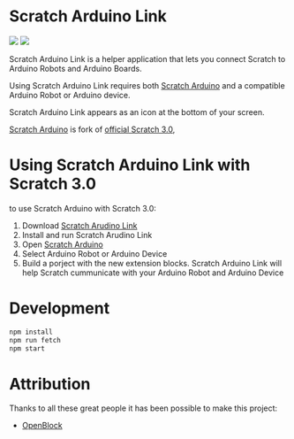 # Scratch Arduino Link
[![](https://github.com/OttawaSTEM/scratch-arduino-link/actions/workflows/release.yml/badge.svg?branch=main)](https://github.com/OttawaSTEM/scratch-arduino-link/actions/workflows/release.yml)
![](https://img.shields.io/github/license/OttawaSTEM/scratch-arduino-link)

Scratch Arduino Link is a helper application that lets you connect Scratch to Arduino Robots and Arduino Boards.

Using Scratch Arduino Link requires both [Scratch Arduino](https://scratch.ottawastem.com) and a compatible Arduino Robot or Arduino device.

Scratch Arduino Link appears as an icon at the bottom of your screen.

[Scratch Arduino](https://scratch.ottawastem.com) is fork of [official Scratch 3.0](https://github.com/LLK/scratch-gui), 

# Using Scratch Arduino Link with Scratch 3.0
to use Scratch Arduino with Scratch 3.0:
1. Download [Scratch Arudino Link](https://github.com/OttawaSTEM/scratch-arduino-link/releases/latest/)
2. Install and run Scratch Arudino Link
3. Open [Scratch Arduino](https://scratch.ottawastem.com)
4. Select Arduino Robot or Arduino Device
5. Build a porject with the new extension blocks. Scratch Arduino Link will help Scratch cummunicate with your Arduino Robot and Arduino Device
# Development
```bash
npm install
npm run fetch
npm start
```

# Attribution
Thanks to all these great people it has been possible to make this project:
* [OpenBlock](https://github.com/openblockcc)